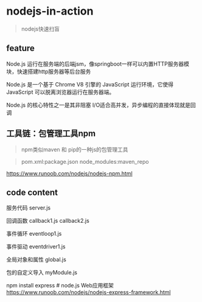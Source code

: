 # nodejs-in-action

> nodejs快速扫盲

## feature

Node.js 运行在服务端的后端jsm，像springboot一样可以内置HTTP服务器模块，快速搭建http服务器等后台服务

Node.js 是一个基于 Chrome V8 引擎的 JavaScript 运行环境，它使得 JavaScript 可以脱离浏览器运行在服务器端。

Node.js 的核心特性之一是其非阻塞 I/O适合高并发，异步编程的直接体现就是回调


## 工具链：包管理工具npm

> npm类似maven 和 pip的一种js的包管理工具

> pom.xml:package.json node_modules:maven_repo

https://www.runoob.com/nodejs/nodejs-npm.html


## code content

服务代码 server.js

回调函数 callback1.js callback2.js

事件循环 eventloop1.js

事件驱动 eventdriver1.js

全局对象和属性 global.js

包的自定义导入 myModule.js

npm install express # node.js Web应用框架
https://www.runoob.com/nodejs/nodejs-express-framework.html
